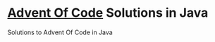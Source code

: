 # [Advent Of Code](https://adventofcode.com/2024) Solutions in Java
Solutions to Advent Of Code in Java

